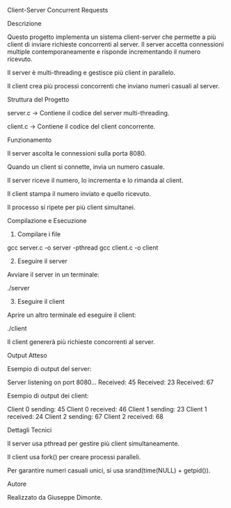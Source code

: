 Client-Server Concurrent Requests

Descrizione

Questo progetto implementa un sistema client-server che permette a più client di inviare richieste concorrenti al server. Il server accetta connessioni multiple contemporaneamente e risponde incrementando il numero ricevuto.

Il server è multi-threading e gestisce più client in parallelo.

Il client crea più processi concorrenti che inviano numeri casuali al server.

Struttura del Progetto

server.c → Contiene il codice del server multi-threading.

client.c → Contiene il codice del client concorrente.

Funzionamento

Il server ascolta le connessioni sulla porta 8080.

Quando un client si connette, invia un numero casuale.

Il server riceve il numero, lo incrementa e lo rimanda al client.

Il client stampa il numero inviato e quello ricevuto.

Il processo si ripete per più client simultanei.

Compilazione e Esecuzione

1. Compilare i file

gcc server.c -o server -pthread
gcc client.c -o client

2. Eseguire il server

Avviare il server in un terminale:

./server

3. Eseguire il client

Aprire un altro terminale ed eseguire il client:

./client

Il client genererà più richieste concorrenti al server.

Output Atteso

Esempio di output del server:

Server listening on port 8080...
Received: 45
Received: 23
Received: 67

Esempio di output dei client:

Client 0 sending: 45
Client 0 received: 46
Client 1 sending: 23
Client 1 received: 24
Client 2 sending: 67
Client 2 received: 68

Dettagli Tecnici

Il server usa pthread per gestire più client simultaneamente.

Il client usa fork() per creare processi paralleli.

Per garantire numeri casuali unici, si usa srand(time(NULL) + getpid()).


Autore

Realizzato da Giuseppe Dimonte.
